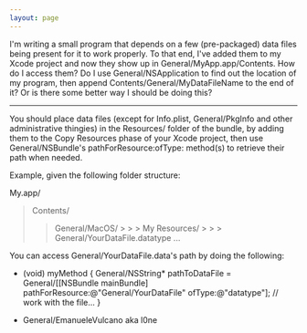 ```yaml
---
layout: page
---
```


I'm writing a small program that depends on a few (pre-packaged) data files being present for it to work properly.  To that end, I've added them to my Xcode project and now they show up in General/MyApp.app/Contents.  How do I access them? Do I use General/NSApplication to find out the location of my program, then append Contents/General/MyDataFileName to the end of it? Or is there some better way I should be doing this?

----

You should place data files (except for Info.plist, General/PkgInfo and other administrative thingies) in the Resources/ folder of the bundle, by adding them to the Copy Resources phase of your Xcode project, then use General/NSBundle's pathForResource:ofType: method(s) to retrieve their path when needed.

Example, given the following folder structure:
    
 My.app/
  > Contents/
   > > General/MacOS/
    > > > My
   > > Resources/
    > > > General/YourDataFile.datatype
 ...


You can access General/YourDataFile.data's path by doing the following:
    
 - (void) myMethod {
    General/NSString* pathToDataFile = General/[[NSBundle mainBundle] pathForResource:@"General/YourDataFile" ofType:@"datatype"];
    // work with the file...
}


 - General/EmanueleVulcano aka l0ne